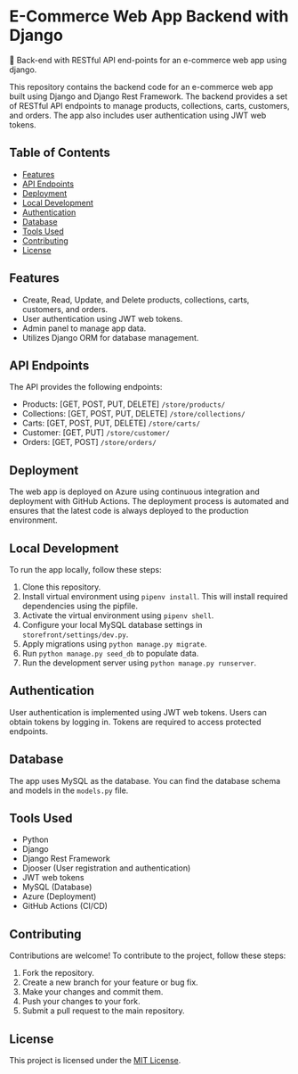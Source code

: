 # E-Commerce Web App Backend with Django
🛒 Back-end with RESTful API end-points for an e-commerce web app using django.

This repository contains the backend code for an e-commerce web app built using Django and Django Rest Framework. The backend provides a set of RESTful API endpoints to manage products, collections, carts, customers, and orders. The app also includes user authentication using JWT web tokens.

## Table of Contents

- [Features](#features)
- [API Endpoints](#api-endpoints)
- [Deployment](#deployment)
- [Local Development](#local-development)
- [Authentication](#authentication)
- [Database](#database)
- [Tools Used](#tools-used)
- [Contributing](#contributing)
- [License](#license)

## Features

- Create, Read, Update, and Delete products, collections, carts, customers, and orders.
- User authentication using JWT web tokens.
- Admin panel to manage app data.
- Utilizes Django ORM for database management.

## API Endpoints

The API provides the following endpoints:

- Products: [GET, POST, PUT, DELETE] `/store/products/`
- Collections: [GET, POST, PUT, DELETE] `/store/collections/`
- Carts: [GET, POST, PUT, DELETE] `/store/carts/`
- Customer: [GET, PUT] `/store/customer/`
- Orders: [GET, POST] `/store/orders/`


## Deployment

The web app is deployed on Azure using continuous integration and deployment with GitHub Actions. The deployment process is automated and ensures that the latest code is always deployed to the production environment. 

## Local Development

To run the app locally, follow these steps:

1. Clone this repository.
2. Install virtual environment using `pipenv install`. This will install required dependencies using the pipfile.
3. Activate the virtual environment using `pipenv shell`.
4. Configure your local MySQL database settings in `storefront/settings/dev.py`.
5. Apply migrations using `python manage.py migrate`.
6. Run `python manage.py seed_db` to populate data.
7. Run the development server using `python manage.py runserver`.


## Authentication

User authentication is implemented using JWT web tokens. Users can obtain tokens by logging in. Tokens are required to access protected endpoints. 

## Database

The app uses MySQL as the database. You can find the database schema and models in the `models.py` file. 

## Tools Used

- Python
- Django
- Django Rest Framework
- Djooser (User registration and authentication)
- JWT web tokens
- MySQL (Database)
- Azure (Deployment)
- GitHub Actions (CI/CD)

## Contributing

Contributions are welcome! To contribute to the project, follow these steps:

1. Fork the repository.
2. Create a new branch for your feature or bug fix.
3. Make your changes and commit them.
4. Push your changes to your fork.
5. Submit a pull request to the main repository.

## License

This project is licensed under the [MIT License](LICENSE).
